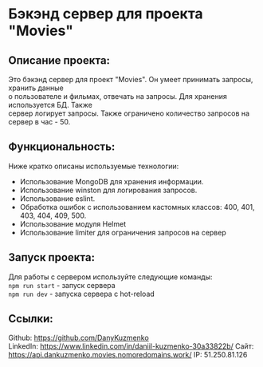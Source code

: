 # **Бэкэнд сервер для проекта "Movies"**

## **Описание проекта:**
Это бэкэнд сервер для проект "Movies". Он умеет принимать запросы, хранить данные  
о пользователе и фильмах, отвечать на запросы. Для хранения используется БД. Также  
сервер логирует запросы. Также ограничено количество запросов на сервер в час - 50.

## **Функциональность:**
Ниже кратко описаны используемые технологии:
* Использование MongoDB для хранения информации.
* Использование winston для логирования запросов.
* Использование eslint.
* Обработка ошибок с использованием кастомных классов: 400, 401, 403, 404, 409, 500.
* Использование модуля Helmet
* Использование limiter для ограничения запросов на сервер

## **Запуск проекта:**
Для работы с сервером используйте следующие команды:  
`npm run start` - запуск сервера  
`npm run dev` - запуска сервера с hot-reload

## **Ссылки:**
Github: https://github.com/DanyKuzmenko  
LinkedIn: https://www.linkedin.com/in/daniil-kuzmenko-30a33822b/
Сайт: https://api.dankuzmenko.movies.nomoredomains.work/
IP: 51.250.81.126
